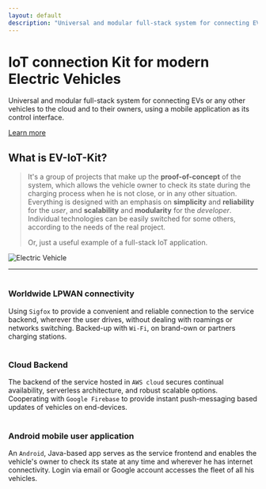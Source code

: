 ```yaml
---
layout: default
description: "Universal and modular full-stack system for connecting EVs or any other vehicles to the cloud and to their owners, using a mobile application as its control interface."
---
```


<meta property="og:title" content="IoT connection Kit for modern Electric Vehicles" />

<div class="header-container jumbotron">
    <div class="container">
        <h1>IoT connection Kit for modern Electric Vehicles</h1>
        <p>Universal and modular full-stack system for connecting EVs or any other vehicles to the cloud and to their owners, using a mobile application as its control interface.</p>
        <p><a class="btn btn-primary btn-lg" style="margin-top: 8px" href="{{ "/docs/inshort/" | relative_url }}" role="button">Learn more</a></p>
    </div>
</div>

<div class="container">
    <div class="row">
        <div class="col-md-6">
            <h2 class="header-light regular-pad">What is EV-IoT-Kit?</h2>
            <blockquote>
                <p>It's a group of projects that make up the <b>proof-of-concept</b> of the system, which allows the vehicle owner to check its state during the charging process when he is not close, or in any other situation.
                Everything is designed with an emphasis on <b>simplicity</b> and <strong>reliability</strong> for the <i>user</i>, and <b>scalability</b> and <b>modularity</b> for the <i>developer</i>. Individual technologies can be easily switched for some others, according to the needs of the real project.</p>
                <p>Or, just a useful example of a full-stack IoT application.</p>
            </blockquote>
        </div>
        <div class="col-md-6 text-center">
            <img src="{{ "/assets/img/car3.png" | relative_url }}" alt="Electric Vehicle" class="img-responsive">
        </div>
    </div>
    <hr>
    <div class="row">
        <div class="col-sm-4">
            <h1 class="text-center"><i class="fa fa-globe" aria-hidden="true"></i></h1>
            <h3 class="text-center">Worldwide LPWAN connectivity</h3>
            <p>Using <code>Sigfox</code> to provide a convenient and reliable connection to the service backend, wherever the user drives, without dealing with roamings or networks switching. 
            Backed-up with <code>Wi-Fi</code>, on brand-own or partners charging stations.
            </p>
        </div>
        <div class="col-sm-4">
            <h1 class="text-center"><i class="fa fa-cloud" aria-hidden="true"></i></h1>
            <h3 class="text-center">Cloud Backend</h3>
            <p>The backend of the service hosted in <code>AWS cloud</code> secures continual availability, serverless architecture, and robust scalable options. Cooperating with <code>Google Firebase</code> to provide instant push-messaging based updates of vehicles on end-devices.</p>
        </div>
        <div class="col-sm-4">
            <h1 class="text-center"><i class="fa fa-android" aria-hidden="true"></i></h1>
            <h3 class="text-center">Android mobile user application</h3>
            <p>An <code>Android</code>, Java-based app serves as the service frontend and enables the vehicle's owner to check its state at any time and wherever he has internet connectivity. Login via email or Google account accesses the fleet of all his vehicles.</p>
        </div>
    </div>
</div>
